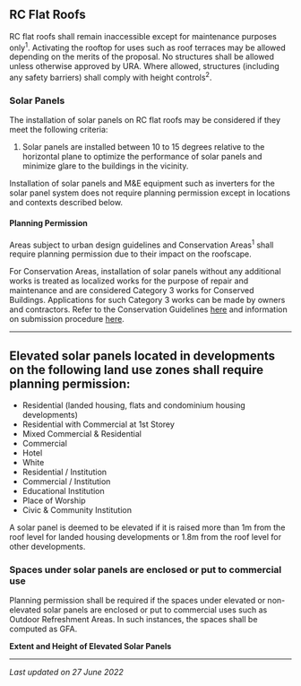 ## RC Flat Roofs

RC flat roofs shall remain inaccessible except for maintenance purposes only<sup>1</sup>. Activating the rooftop for uses such as roof terraces may be allowed depending on the merits of the proposal. No structures shall be allowed unless otherwise approved by URA. Where allowed, structures (including any safety barriers) shall comply with height controls<sup>2</sup>.

### Solar Panels

The installation of solar panels on RC flat roofs may be considered if they meet the following criteria:

1. Solar panels are installed between 10 to 15 degrees relative to the horizontal plane to optimize the performance of solar panels and minimize glare to the buildings in the vicinity.

Installation of solar panels and M&E equipment such as inverters for the solar panel system does not require planning permission except in locations and contexts described below.

#### Planning Permission

Areas subject to urban design guidelines and Conservation Areas<sup>1</sup> shall require planning permission due to their impact on the roofscape.

For Conservation Areas, installation of solar panels without any additional works is treated as localized works for the purpose of repair and maintenance and are considered Category 3 works for Conserved Buildings. Applications for such Category 3 works can be made by owners and contractors. Refer to the Conservation Guidelines [here](https://www.ura.gov.sg/Corporate/Guidelines/Conservation) and information on submission procedure [here](https://www.ura.gov.sg/Corporate/Guidelines/Conservation/Additions-Alterations/Types-Works).

---

## Elevated solar panels located in developments on the following land use zones shall require planning permission:

- Residential (landed housing, flats and condominium housing developments)
- Residential with Commercial at 1st Storey
- Mixed Commercial & Residential
- Commercial
- Hotel
- White
- Residential / Institution
- Commercial / Institution
- Educational Institution
- Place of Worship
- Civic & Community Institution

A solar panel is deemed to be elevated if it is raised more than 1m from the roof level for landed housing developments or 1.8m from the roof level for other developments.

### Spaces under solar panels are enclosed or put to commercial use

Planning permission shall be required if the spaces under elevated or non-elevated solar panels are enclosed or put to commercial uses such as Outdoor Refreshment Areas. In such instances, the spaces shall be computed as GFA.

**Extent and Height of Elevated Solar Panels**

---

*Last updated on 27 June 2022*
